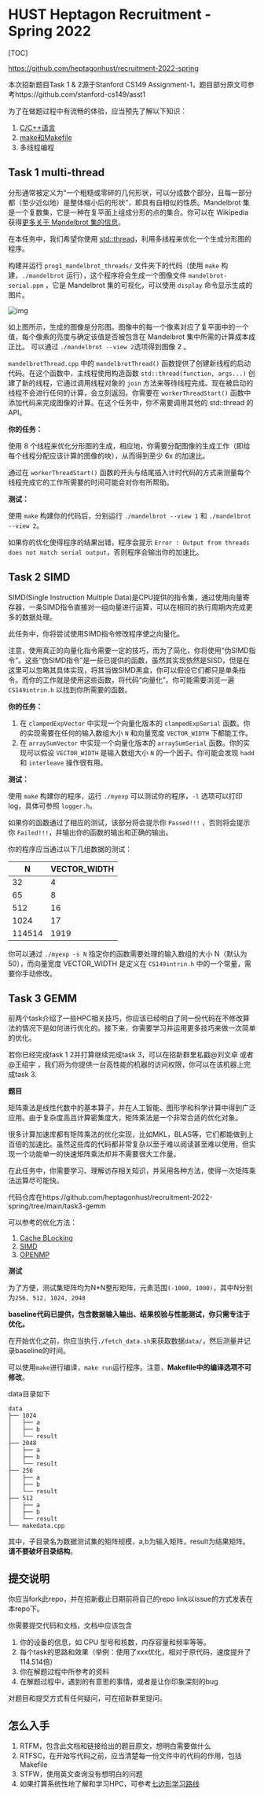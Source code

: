 # HUST Heptagon Recruitment - Spring 2022

[TOC]

https://github.com/heptagonhust/recruitment-2022-spring

本次招新题目Task 1 & 2源于Stanford CS149 Assignment-1，题目部分原文可参考https://github.com/stanford-cs149/asst1

为了在做题过程中有流畅的体验，应当预先了解以下知识：

1. [C/C++语言](https://learnxinyminutes.com/docs/c++/) 
2. [make和Makefile](https://seisman.github.io/how-to-write-makefile/index.html#) 
3. 多线程编程

## Task 1 multi-thread

分形通常被定义为“一个粗糙或零碎的几何形状，可以分成数个部分，且每一部分都（至少近似地）是整体缩小后的形状”，即具有自相似的性质。Mandelbrot 集是一个复数集，它是一种在复平面上组成分形的点的集合。你可以在 Wikipedia 获得[更多关于 Mandelbrot 集的信息](http://en.wikipedia.org/wiki/Mandelbrot_set)。

在本任务中，我们希望你使用 [std::thread](https://en.cppreference.com/w/cpp/thread/thread)，利用多线程来优化一个生成分形图的程序。

构建并运行 `prog1_mandelbrot_threads/` 文件夹下的代码（使用 `make` 构建，`./mandelbrot` 运行），这个程序将会生成一个图像文件 `mandelbrot-serial.ppm` ，它是 Mandelbrot 集的可视化，可以使用 `display` 命令显示生成的图片。

![img](https://heptagonhust.feishu.cn/space/api/box/stream/download/asynccode/?code=NjZkODMzMjEyNDIwZmU1ZDNhYzBjOGJlZDc2YmE3NmFfVzVqZ3EzelFXWjVhRFMyeGNpa0VyeUlleklVNnNnTjdfVG9rZW46Ym94Y25pNlVua2NjODRSM0V6RjgwTUJQZnJjXzE2NTEwNDcwMjA6MTY1MTA1MDYyMF9WNA)

如上图所示，生成的图像是分形图。图像中的每一个像素对应了复平面中的一个值，每个像素的亮度与确定该值是否被包含在 Mandelbrot 集中所需的计算成本成正比。 可以通过 `./mandelbrot --view 2`选项得到图像 2 。

`mandelbrotThread.cpp` 中的 `mandelbrotThread()` 函数提供了创建新线程的启动代码。在这个函数中，主线程使用构造函数 `std::thread(function, args...)` 创建了新的线程，它通过调用线程对象的 `join` 方法来等待线程完成。现在被启动的线程不会进行任何的计算，会立刻返回。你需要在 `workerThreadStart()` 函数中添加代码来完成图像的计算。在这个任务中，你不需要调用其他的 std::thread 的 API。

**你的任务：**

使用 8 个线程来优化分形图的生成，相应地，你需要分配图像的生成工作（即给每个线程分配应该计算的图像的块），从而得到至少 6x 的加速比。

通过在 `workerThreadStart()` 函数的开头与结尾插入计时代码的方式来测量每个线程完成它的工作所需要的时间可能会对你有所帮助。

**测试：**

使用 `make` 构建你的代码后，分别运行 `./mandelbrot --view 1` 和 `./mandelbrot --view 2`。

如果你的优化使得程序的结果出错，程序会提示 `Error : Output from threads does not match serial output`，否则程序会输出你的加速比。

## Task 2 SIMD

SIMD(Single Instruction Multiple Data)是CPU提供的指令集，通过使用向量寄存器，一条SIMD指令直接对一组向量进行运算，可以在相同的执行周期内完成更多的数据处理。

此任务中，你将尝试使用SIMD指令修改程序使之向量化。

注意，使用真正的向量化指令需要一定的技巧，而为了简化，你将使用“伪SIMD指令”。这些“伪SIMD指令”是一些已提供的函数，虽然其实现依然是SISD，但是在这里可以忽略其具体实现，将其当做SIMD黑盒，你可以假设它们都只是单条指令。而你的工作就是使用这些函数，将代码“向量化”。你可能需要浏览一遍 `CS149intrin.h` 以找到你所需要的函数。

**你的任务：**

1. 在 `clampedExpVector` 中实现一个向量化版本的 `clampedExpSerial` 函数。你的实现需要在任何的输入数组大小 `N` 和向量宽度 `VECTOR_WIDTH` 下都能工作。
2. 在 `arraySumVector` 中实现一个向量化版本的 `arraySumSerial` 函数。你的实现可以假设 `VECTOR_WIDTH` 是输入数组大小 `N` 的一个因子。你可能会发现 `hadd` 和 `interleave` 操作很有用。

**测试：**

使用 `make` 构建你的程序，运行 `./myexp` 可以测试你的程序，`-l` 选项可以打印 log，具体可参照 `logger.h`。 

如果你的函数通过了相应的测试，该部分将会提示你 `Passed!!!` ，否则将会提示你 `Failed!!!`，并输出你的函数的输出和正确的输出。

你的程序应当通过以下几组数据的测试：

| N      | VECTOR_WIDTH |
| ------ | ------------ |
| 32     | 4            |
| 65     | 8            |
| 512    | 16           |
| 1024   | 17           |
| 114514 | 1919         |

你可以通过 `./myexp -s N` 指定你的函数需要处理的输入数组的大小 N（默认为 50），而向量宽度 VECTOR_WIDTH 是定义在 `CS149intrin.h` 中的一个常量，需要你手动修改。

## Task 3 GEMM

前两个task介绍了一些HPC相关技巧，你应该已经明白了同一份代码在不修改算法的情况下是如何进行优化的。接下来，你需要学习并运用更多技巧来做一次简单的优化。

若你已经完成task 1 2并打算继续完成task 3，可以在招新群里私戳@刘文卓 或者@王绍宇 ，我们将为你提供一台高性能的机器的访问权限，你可以在该机器上完成task 3.

**题目**

矩阵乘法是线性代数中的基本算子，并在人工智能、图形学和科学计算中得到广泛应用。由于复杂度高且计算密集度大，矩阵乘法是一个非常合适的优化对象。

很多计算加速库都有矩阵乘法的优化实现，比如MKL，BLAS等，它们都能做到上百倍的加速比。虽然这些库的代码都非常复杂以至于难以阅读甚至难以使用，但实现一个功能单一的快速矩阵乘法却并不需要很大工作量。

在此任务中，你需要学习、理解访存相关知识，并采用各种方法，使得一次矩阵乘法运算尽可能快。

代码仓库在https://github.com/heptagonhust/recruitment-2022-spring/tree/main/task3-gemm

可以参考的优化方法：

1. [Cache BLocking](https://www.intel.com/content/www/us/en/developer/articles/technical/cache-blocking-techniques.html) 
2. [SIMD](https://www.intel.com/content/www/us/en/docs/intrinsics-guide/index.html#) 
3. [OPENMP]( https://www.openmp.org/resources/refguides/)

**测试**

为了方便，测试集矩阵均为N*N整形矩阵，元素范围`(-1000, 1000)`，其中N分别为`256, 512, 1024, 2048`

**baseline代码已提供，包含数据输入输出、结果校验与性能测试，你只需专注于优化。**

在开始优化之前，你应当执行`./fetch_data.sh`来获取数据`data/`，然后测量并记录baseline的时间。

可以使用`make`进行编译，`make run`运行程序。注意，**Makefile中的编译选项不可修改**。

data目录如下

```Assembly%20language
data 
├── 1024 
│   ├── a 
│   ├── b 
│   └── result 
├── 2048 
│   ├── a 
│   ├── b 
│   └── result 
├── 256 
│   ├── a 
│   ├── b 
│   └── result 
├── 512 
│   ├── a 
│   ├── b 
│   └── result 
└── makedata.cpp
```

其中，子目录名为数据测试集的矩阵规模，a,b为输入矩阵，result为结果矩阵。**请不要破坏目录结构**。

## 提交说明

你应当fork此repo，并在招新截止日期前将自己的repo link以issue的方式发表在本repo下。

你需要提交代码和文档，文档中应该包含

1. 你的设备的信息，如 CPU 型号和核数，内存容量和频率等等。
2. 每个task的思路和效果（举例：使用了xxx优化，相对于原代码，速度提升了114.514倍）
3. 你在解题过程中所参考的资料
4. 在解题过程中，遇到的有意思的事情，或者是让你印象深刻的bug

对题目和提交方式有任何疑问，可在招新群里提问。

## 怎么入手

1. RTFM，包含此文档和链接给出的题目原文，想明白需要做什么
2. RTFSC，在开始写代码之前，应当清楚每一份文件中的代码的作用，包括Makefile
3. STFW，使用英文查询没有想明白的问题
4. 如果打算系统性地了解和学习HPC，可参考[七边形学习路线]( https://heptagonhust.github.io/HPC-roadmap/)
